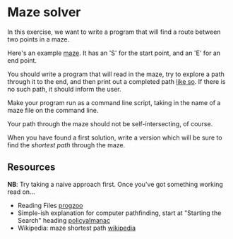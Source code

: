 # Maze solver

In this exercise, we want to write a program that will find a route
between two points in a maze.

Here's an example [maze][maze1]. It has an 'S' for the start point,
and an 'E' for an end point.

[maze1]: mazes/maze1.txt

You should write a program that will read in the maze, try to explore a
path through it to the end, and then print out a completed path [like
so][maze1-solution]. If there is no such path, it should inform the
user.

Make your program run as a command line script, taking in the name of
a maze file on the command line.

[maze1-solution]: mazes/maze1-solution.txt

Your path through the maze should not be self-intersecting, of course.

When you have found a first solution, write a version which will be
sure to find the *shortest path* through the maze.


## Resources
**NB**: Try taking a naive approach first. Once you've got something
working read on...

* Reading Files [progzoo]
* Simple-ish explanation for computer pathfinding, start at "Starting
  the Search" heading [policyalmanac]
* Wikipedia: maze shortest path [wikipedia]

[pathfinding]: http://theory.stanford.edu/~amitp/GameProgramming/AStarComparison.html
[progzoo]: http://progzoo.net/wiki/Ruby:Read_a_Text_File
[policyalmanac]: http://www.policyalmanac.org/games/aStarTutorial.htm
[wikipedia]: http://en.wikipedia.org/wiki/Maze_solving_algorithm#Shortest_path_algorithm
